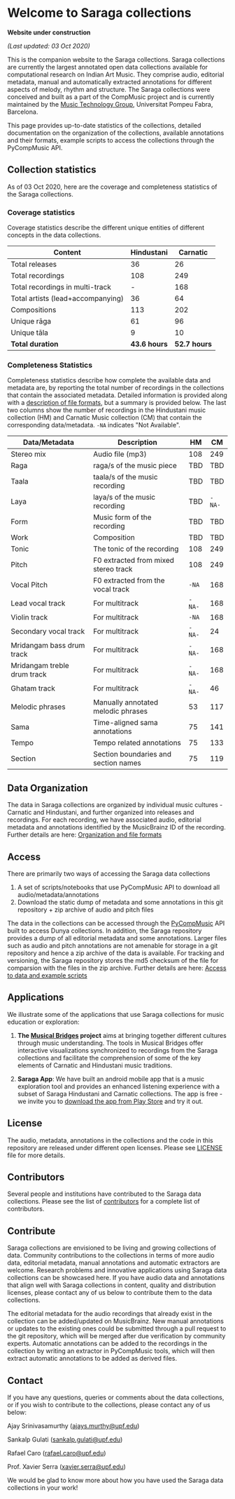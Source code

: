 # Welcome to Saraga collections

**Website under construction**

*(Last updated: 03 Oct 2020)*

This is the companion website to the Saraga collections. Saraga collections are currently the largest annotated open data collections available for computational research on Indian Art Music. They comprise audio, editorial metadata, manual and automatically extracted annotations for different aspects of melody, rhythm and structure. The Saraga collections were conceived and built as a part of the CompMusic project and is currently maintained by the [Music Technology Group](https://www.upf.edu/web/mtg/), Universitat Pompeu Fabra, Barcelona. 

This page provides up-to-date statistics of the collections, detailed documentation on the organization of the collections, available annotations and their formats, example scripts to access the collections through the PyCompMusic API. 

## Collection statistics

As of 03 Oct 2020, here are the coverage and completeness statistics of the Saraga collections. 

### Coverage statistics 
Coverage statistics describe the different unique entities of different concepts in the data collections. 

Content | Hindustani | Carnatic
------------ | ------------- | ----------------
Total releases | 36 | 26
Total recordings | 108 | 249
Total recordings in multi-track | - | 168 | 
Total artists (lead+accompanying) | 36 | 64
Compositions | 113 | 202
Unique rāga | 61 | 96
Unique tāla | 9 | 10
**Total duration** | **43.6 hours** | **52.7 hours**

### Completeness Statistics
Completeness statistics describe how complete the available data and metadata are, by reporting the total number of recordings in the collections that contain the associated metadata. Detailed information is provided along with a [description of file formats](https://mtg.github.io/saraga/organization.html#file-formats), but a summary is provided below. The last two columns show the number of recordings in the Hindustani music collection (HM) and Carnatic Music collection (CM) that contain the corresponding data/metadata. `-NA` indicates "Not Available". 

Data/Metadata | Description | HM | CM
------ | ------ | ----- | -------
Stereo mix | Audio file (mp3) |108|249
Raga | raga/s of the music piece | TBD | TBD| 
Taala | taala/s of the music recording | TBD | TBD 
Laya | laya/s of the music recording | TBD | `-NA-`
Form | Music form of the recording | TBD | TBD
Work | Composition | TBD | TBD
Tonic | The tonic of the recording |108|249
Pitch | F0 extracted from mixed stereo track |108|249
Vocal Pitch | F0 extracted from the vocal track | `-NA` |168
Lead vocal track | For multitrack | `-NA-` |168
Violin track | For multitrack | `-NA` | 168
Secondary vocal track | For multitrack |`-NA-` |24
Mridangam bass drum track | For multitrack |`-NA-` |168
Mridangam treble drum track | For multitrack |`-NA-` |168
Ghatam track | For multitrack |`-NA-` | 46
Melodic phrases| Manually annotated melodic phrases |53|117
Sama | Time-aligned sama annotations |75|141
Tempo | Tempo related annotations |75|133
Section | Section boundaries and section names|75|119

## Data Organization
The data in Saraga collections are organized by individual music cultures - Carnatic and Hindustani, and further organized into releases and recordings. For each recording, we have associated audio, editorial metadata and annotations identified by the MusicBrainz ID of the recording. Further details are here: [Organization and file formats](organization.md)

## Access
There are primarily two ways of accessing the Saraga data collections
1. A set of scripts/notebooks that use PyCompMusic API to download all audio/metadata/annotations 
2. Download the static dump of metadata and some annotations in this git repository + zip archive of audio and pitch files

The data in the collections can be accessed through the [PyCompMusic](https://github.com/MTG/pycompmusic) API built to access Dunya collections. In addition, the Saraga repository provides a dump of all editorial metadata and some annotations. Larger files such as audio and pitch annotations are not amenable for storage in a git repository and hence a zip archive of the data is available. For tracking and versioning, the Saraga repository stores the md5 checksum of the file for comparsion with the files in the zip archive. Further details are here: [Access to data and example scripts](access.md)

## Applications
We illustrate some of the applications that use Saraga collections for music education or exploration:

1. **The [Musical Bridges](https://www.upf.edu/web/musicalbridges) project** aims at bringing together different cultures through music understanding. The tools in Musical Bridges offer interactive visualizations synchronized to recordings from the Saraga collections and facilitate the comprehension of some of the key elements of Carnatic and Hindustani music traditions. 

2. **Saraga App**: We have built an android mobile app that is a music exploration tool and provides an enhanced listening experience with a subset of Saraga Hindustani and Carnatic collections. The app is free - we invite you to [download the app from Play Store](https://play.google.com/store/apps/details?id=com.mtg.saraga) and try it out. 

## License
The audio, metadata, annotations in the collections and the code in this repository are released under different open licenses. Please see [LICENSE](https://github.com/MTG/saraga/blob/master/LICENSE.md) file for more details.

## Contributors
Several people and institutions have contributed to the Saraga data collections. Please see the list of [contributors](https://github.com/MTG/saraga/blob/master/contributors.md) for a complete list of contributors.  

## Contribute
Saraga collections are envisioned to be living and growing collections of data. Community contributions to the collections in terms of more audio data, editorial metadata, manual annotations and automatic extractors are welcome. Research problems and innovative applications using Saraga data collections can be showcased here. If you have audio data and annotations that align well with Saraga collections in content, quality and distribution licenses, please contact any of us below to contribute them to the data collections. 

The editorial metadata for the audio recordings that already exist in the collection can be added/updated on MusicBrainz. New manual annotations or updates to the existing ones could be submitted through a pull request to the git repository, which will be merged after due verification by community experts. Automatic annotations can be added to the recordings in the collection by writing an extractor in PyCompMusic tools, which will then extract automatic annotations to be added as derived files. 

## Contact
If you have any questions, queries or comments about the data collections, or if you wish to contribute to the collections, please contact any of us below: 

Ajay Srinivasamurthy (ajays.murthy@upf.edu)

Sankalp Gulati (sankalp.gulati@upf.edu)

Rafael Caro (rafael.caro@upf.edu)

Prof. Xavier Serra (xavier.serra@upf.edu)

We would be glad to know more about how you have used the Saraga data collections in your work!

